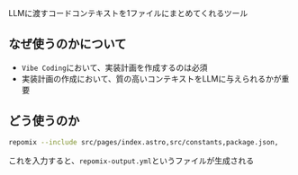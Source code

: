 LLMに渡すコードコンテキストを1ファイルにまとめてくれるツール

## なぜ使うのかについて

- `Vibe Coding`において、実装計画を作成するのは必須
- 実装計画の作成において、質の高いコンテキストをLLMに与えられるかが重要

## どう使うのか
```sh
repomix --include src/pages/index.astro,src/constants,package.json,
```

これを入力すると、`repomix-output.yml`というファイルが生成される